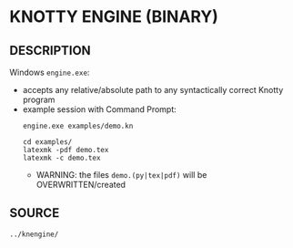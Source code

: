 # KNOTTY ENGINE (BINARY)

## DESCRIPTION
Windows `engine.exe`:
- accepts any relative/absolute path
  to any syntactically correct Knotty program
- example session with Command Prompt:
  ```
  engine.exe examples/demo.kn

  cd examples/
  latexmk -pdf demo.tex
  latexmk -c demo.tex

  ```
  - WARNING: the files `demo.(py|tex|pdf)`
    will be OVERWRITTEN/created

## SOURCE
`../knengine/`
